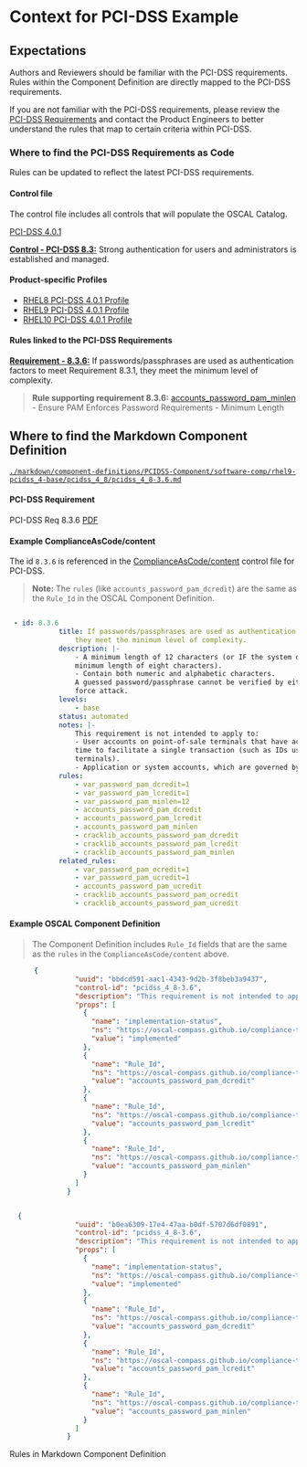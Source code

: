 # Context for PCI-DSS Example 

## Expectations

Authors and Reviewers should be familiar with the PCI-DSS requirements. Rules within the Component Definition are directly mapped to the PCI-DSS requirements.

If you are not familiar with the PCI-DSS requirements, please review the [PCI-DSS Requirements](https://www.commerce.uwo.ca/pdf/PCI-DSS-v4_0.pdf) and contact the Product Engineers to better understand the rules that map to certain criteria within PCI-DSS.

### Where to find the PCI-DSS Requirements as Code

Rules can be updated to reflect the latest PCI-DSS requirements.

#### Control file

The control file includes all controls that will populate the OSCAL Catalog. 

[PCI-DSS 4.0.1](https://github.com/ComplianceAsCode/content/blob/master/controls/pcidss_4.yml)

[**Control - PCI-DSS 8.3:**](https://github.com/ComplianceAsCode/content/blob/f1dc8ab9d539bb140a389180c8e56a44b6a629d7/controls/pcidss_4.yml#L1992) Strong authentication for users and administrators is established and managed. 


#### Product-specific Profiles

* [RHEL8 PCI-DSS 4.0.1 Profile](https://github.com/ComplianceAsCode/content/blob/master/products/rhel8/profiles/pci-dss.profile)
* [RHEL9 PCI-DSS 4.0.1 Profile](https://github.com/ComplianceAsCode/content/blob/master/products/rhel9/profiles/pci-dss.profile)
* [RHEL10 PCI-DSS 4.0.1 Profile](https://github.com/ComplianceAsCode/content/blob/master/products/rhel10/profiles/pci-dss.profile)

#### Rules linked to the PCI-DSS Requirements

[**Requirement - 8.3.6:**](https://github.com/ComplianceAsCode/content/blob/f1dc8ab9d539bb140a389180c8e56a44b6a629d7/controls/pcidss_4.yml#L2081) If passwords/passphrases are used as authentication factors to meet Requirement 8.3.1, they meet the minimum level of complexity.

> **Rule supporting requirement 8.3.6:** [accounts_password_pam_minlen](https://github.com/ComplianceAsCode/content/blob/f1dc8ab9d539bb140a389180c8e56a44b6a629d7/linux_os/guide/system/accounts/accounts-pam/password_quality/password_quality_pwquality/accounts_password_pam_minlen/rule.yml#L4) - Ensure PAM Enforces Password Requirements - Minimum Length


## Where to find the Markdown Component Definition

[`./markdown/component-definitions/PCIDSS-Component/software-comp/rhel9-pcidss_4-base/pcidss_4_8/pcidss_4_8-3.6.md`](https://github.com/hbraswelrh/pr-flow/blob/main/markdown/component-definitions/PCIDSS-Component/software-comp/rhel9-pcidss_4-base/pcidss_4_8/pcidss_4_8-3.6.md)

#### PCI-DSS Requirement

PCI-DSS Req 8.3.6 [PDF](https://www.commerce.uwo.ca/pdf/PCI-DSS-v4_0.pdf)


#### Example ComplianceAsCode/content

The id `8.3.6` is referenced in the [ComplianceAsCode/content](https://github.com/ComplianceAsCode/content/blob/master/controls/pcidss_4.yml) control file for PCI-DSS. 

> **Note:** The `rules` (like `accounts_password_pam_dcredit`) are the same as the `Rule_Id` in the OSCAL Component Definition.


```yaml

 - id: 8.3.6
            title: If passwords/passphrases are used as authentication factors to meet Requirement 8.3.1,
                they meet the minimum level of complexity.
            description: |-
                - A minimum length of 12 characters (or IF the system does not support 12 characters, a
                minimum length of eight characters).
                - Contain both numeric and alphabetic characters.
                A guessed password/passphrase cannot be verified by either an online or offline brute
                force attack.
            levels:
                - base
            status: automated
            notes: |-
                This requirement is not intended to apply to:
                - User accounts on point-of-sale terminals that have access to only one card number at a
                time to facilitate a single transaction (such as IDs used by cashiers on point-of-sale
                terminals).
                - Application or system accounts, which are governed by requirements in section 8.6.
            rules:
                - var_password_pam_dcredit=1
                - var_password_pam_lcredit=1
                - var_password_pam_minlen=12
                - accounts_password_pam_dcredit
                - accounts_password_pam_lcredit
                - accounts_password_pam_minlen
                - cracklib_accounts_password_pam_dcredit
                - cracklib_accounts_password_pam_lcredit
                - cracklib_accounts_password_pam_minlen
            related_rules:
                - var_password_pam_ocredit=1
                - var_password_pam_ucredit=1
                - accounts_password_pam_ucredit
                - cracklib_accounts_password_pam_ocredit
                - cracklib_accounts_password_pam_ucredit


```

#### Example OSCAL Component Definition 

> The Component Definition includes `Rule_Id` fields that are the same as the `rules` in the `ComplianceAsCode/content` above.

```json
      {
                "uuid": "bbdcd591-aac1-4343-9d2b-3f8beb3a9437",
                "control-id": "pcidss_4_8-3.6",
                "description": "This requirement is not intended to apply to:\n- User accounts on point-of-sale terminals that have access to only one card number at a\ntime to facilitate a single transaction (such as IDs used by cashiers on point-of-sale\nterminals).\n- Application or system accounts, which are governed by requirements in section 8.6.",
                "props": [
                  {
                    "name": "implementation-status",
                    "ns": "https://oscal-compass.github.io/compliance-trestle/schemas/oscal/cd",
                    "value": "implemented"
                  },
                  {
                    "name": "Rule_Id",
                    "ns": "https://oscal-compass.github.io/compliance-trestle/schemas/oscal/cd",
                    "value": "accounts_password_pam_dcredit"
                  },
                  {
                    "name": "Rule_Id",
                    "ns": "https://oscal-compass.github.io/compliance-trestle/schemas/oscal/cd",
                    "value": "accounts_password_pam_lcredit"
                  },
                  {
                    "name": "Rule_Id",
                    "ns": "https://oscal-compass.github.io/compliance-trestle/schemas/oscal/cd",
                    "value": "accounts_password_pam_minlen"
                  }
                ]
              }

```

```json

  {
                "uuid": "b0ea6309-17e4-47aa-b0df-5707d6df0891",
                "control-id": "pcidss_4_8-3.6",
                "description": "This requirement is not intended to apply to:\n- User accounts on point-of-sale terminals that have access to only one card number at a\ntime to facilitate a single transaction (such as IDs used by cashiers on point-of-sale\nterminals).\n- Application or system accounts, which are governed by requirements in section 8.6.",
                "props": [
                  {
                    "name": "implementation-status",
                    "ns": "https://oscal-compass.github.io/compliance-trestle/schemas/oscal/cd",
                    "value": "implemented"
                  },
                  {
                    "name": "Rule_Id",
                    "ns": "https://oscal-compass.github.io/compliance-trestle/schemas/oscal/cd",
                    "value": "accounts_password_pam_dcredit"
                  },
                  {
                    "name": "Rule_Id",
                    "ns": "https://oscal-compass.github.io/compliance-trestle/schemas/oscal/cd",
                    "value": "accounts_password_pam_lcredit"
                  },
                  {
                    "name": "Rule_Id",
                    "ns": "https://oscal-compass.github.io/compliance-trestle/schemas/oscal/cd",
                    "value": "accounts_password_pam_minlen"
                  }
                ]
              }
```

Rules in Markdown Component Definition
